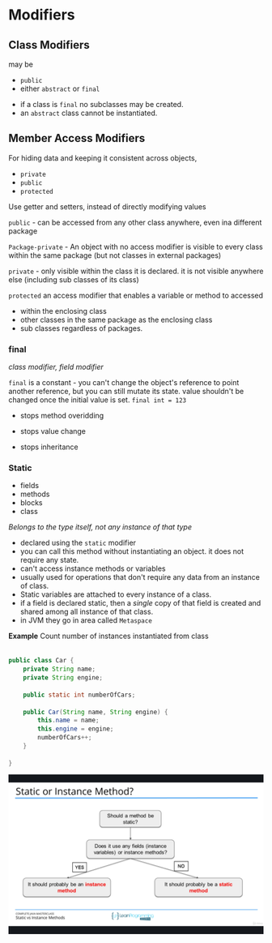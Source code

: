 # Modifiers

## Class Modifiers
may be
* `public`
* either `abstract` or `final`


- if a class is `final` no subclasses may be created.
- an `abstract` class cannot be instantiated. 

## Member Access Modifiers

For hiding data and keeping it consistent across objects,

- `private`
- `public`
- `protected`

Use getter and setters, instead of directly modifying values

`public` - can be accessed from any other class anywhere, even ina different package

`Package-private` - An object with no access modifier is visible to every class within the same package (but not classes in external packages)

`private` - only visible within the class it is declared. it is not visible anywhere else (including sub classes of its class)

`protected` an access modifier that enables a variable or method to accessed 
* within the enclosing class
* other classes in the same package as the enclosing class
* sub classes regardless of packages.  

### final 

_class modifier, field modifier_ 

 `final` is a constant - you can't change the object's reference to point another reference, but you can still mutate its state. value shouldn't be changed once the initial value is set.
  `final int = 123`
  
  
  - stops method overidding

  - stops value change

  - stops inheritance 

### Static 

- fields
- methods
- blocks
- class

*Belongs to the type itself, not any instance of that type* 
- declared using the `static` modifier
- you can call this method without instantiating an object. it does not require any state.
- can't access instance methods or variables 
- usually used for operations that don't require any data from an instance of class.
- Static variables are attached to every instance of a class.
- if a field is declared static, then a *single* copy of that field is created and shared among all instance of that class.
- in JVM they go in area called `Metaspace`

**Example**
Count number of instances instantiated from class

```java

public class Car {
    private String name; 
    private String engine; 
    
    public static int numberOfCars;
    
    public Car(String name, String engine) {
        this.name = name;
        this.engine = engine;
        numberOfCars++; 
    }    

}
```

![](static-or-instance.png) 
